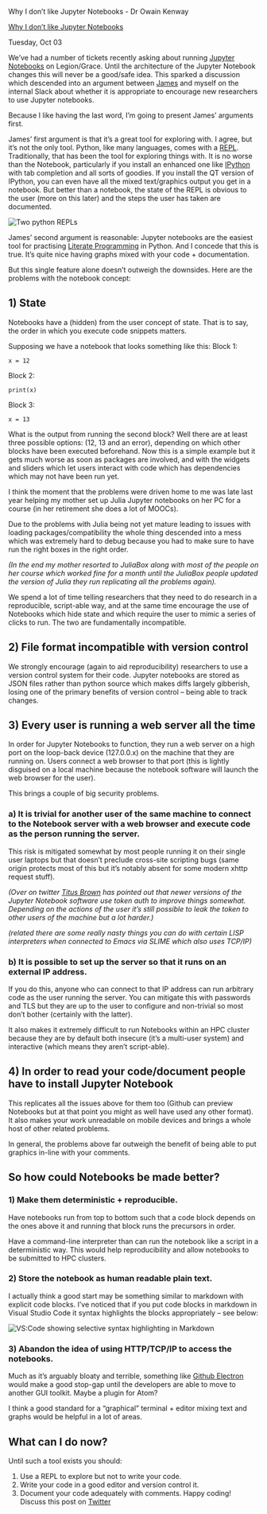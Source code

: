 Why I don’t like Jupyter Notebooks - Dr Owain Kenway

[Why I don’t like Jupyter Notebooks](https://owainkenwayucl.github.io/2017/10/03/WhyIDontLikeNotebooks.html)

Tuesday, Oct 03

We’ve had a number of tickets recently asking about running [Jupyter Notebooks](https://jupyter.org/) on Legion/Grace. Until the architecture of the Jupyter Notebook changes this will never be a good/safe idea. This sparked a discussion which descended into an argument between [James](https://twitter.com/jamespjh) and myself on the internal Slack about whether it is appropriate to encourage new researchers to use Jupyter notebooks.

Because I like having the last word, I’m going to present James’ arguments first.

James’ first argument is that it’s a great tool for exploring with. I agree, but it’s not the only tool. Python, like many languages, comes with a [REPL](https://en.wikipedia.org/wiki/Read%E2%80%93eval%E2%80%93print_loop). Traditionally, that has been the tool for exploring things with. It is no worse than the Notebook, particularly if you install an enhanced one like [IPython](https://ipython.org/install.html) with tab completion and all sorts of goodies. If you install the QT version of IPython, you can even have all the mixed text/graphics output you get in a notebook. But better than a notebook, the state of the REPL is obvious to the user (more on this later) and the steps the user has taken are documented.

![Two python REPLs](../_resources/063f52919154ef1241f47d02b9c7fb5f.png)

James’ second argument is reasonable: Jupyter notebooks are the easiest tool for practising [Literate Programming](https://en.wikipedia.org/wiki/Literate_programming) in Python. And I concede that this is true. It’s quite nice having graphs mixed with your code + documentation.

But this single feature alone doesn’t outweigh the downsides.
Here are the problems with the notebook concept:

## 1) State

Notebooks have a (hidden) from the user concept of state. That is to say, the order in which you execute code snippets matters.

Supposing we have a notebook that looks something like this:
Block 1:

	x = 12

Block 2:

	print(x)

Block 3:

	x = 13

What is the output from running the second block? Well there are at least three possible options: (12, 13 and an error), depending on which other blocks have been executed beforehand. Now this is a simple example but it gets much worse as soon as packages are involved, and with the widgets and sliders which let users interact with code which has dependencies which may not have been run yet.

I think the moment that the problems were driven home to me was late last year helping my mother set up Julia Jupyter notebooks on her PC for a course (in her retirement she does a lot of MOOCs).

Due to the problems with Julia being not yet mature leading to issues with loading packages/compatibility the whole thing descended into a mess which was extremely hard to debug because you had to make sure to have run the right boxes in the right order.

*(In the end my mother resorted to JuliaBox along with most of the people on her course which worked fine for a month until the JuliaBox people updated the version of Julia they run replicating all the problems again).*

We spend a lot of time telling researchers that they need to do research in a reproducible, script-able way, and at the same time encourage the use of Notebooks which hide state and which require the user to mimic a series of clicks to run. The two are fundamentally incompatible.

## 2) File format incompatible with version control

We strongly encourage (again to aid reproducibility) researchers to use a version control system for their code. Jupyter notebooks are stored as JSON files rather than python source which makes diffs largely gibberish, losing one of the primary benefits of version control – being able to track changes.

## 3) Every user is running a web server all the time

In order for Jupyter Notebooks to function, they run a web server on a high port on the loop-back device (127.0.0.x) on the machine that they are running on. Users connect a web browser to that port (this is lightly disguised on a local machine because the notebook software will launch the web browser for the user).

This brings a couple of big security problems.

### a) It is trivial for another user of the same machine to connect to the Notebook server with a web browser and execute code as the person running the server.

This risk is mitigated somewhat by most people running it on their single user laptops but that doesn’t preclude cross-site scripting bugs (same origin protects most of this but it’s notably absent for some modern xhttp request stuff).

*(Over on twitter [Titus Brown](https://twitter.com/ctitusbrown) has pointed out that newer versions of the Jupyter Notebook software use token auth to improve things somewhat. Depending on the actions of the user it’s still possible to leak the token to other users of the machine but a lot harder.)*

*(related there are some really nasty things you can do with certain LISP interpreters when connected to Emacs via SLIME which also uses TCP/IP)*

### b) It is possible to set up the server so that it runs on an external IP address.

If you do this, anyone who can connect to that IP address can run arbitrary code as the user running the server. You can mitigate this with passwords and TLS but they are up to the user to configure and non-trivial so most don’t bother (certainly with the latter).

It also makes it extremely difficult to run Notebooks within an HPC cluster because they are by default both insecure (it’s a multi-user system) and interactive (which means they aren’t script-able).

## 4) In order to read your code/document people have to install Jupyter Notebook

This replicates all the issues above for them too (Github can preview Notebooks but at that point you might as well have used any other format). It also makes your work unreadable on mobile devices and brings a whole host of other related problems.

In general, the problems above far outweigh the benefit of being able to put graphics in-line with your comments.

## So how could Notebooks be made better?

### 1) Make them deterministic + reproducible.

Have notebooks run from top to bottom such that a code block depends on the ones above it and running that block runs the precursors in order.

Have a command-line interpreter than can run the notebook like a script in a deterministic way. This would help reproducibility and allow notebooks to be submitted to HPC clusters.

### 2) Store the notebook as human readable plain text.

I actually think a good start may be something similar to markdown with explicit code blocks. I’ve noticed that if you put code blocks in markdown in Visual Studio Code it syntax highlights the blocks appropriately – see below:

![VS:Code showing selective syntax highlighting in Markdown](../_resources/d5743511740f3bd99b363b6f03dc0497.png)

### 3) Abandon the idea of using HTTP/TCP/IP to access the notebooks.

Much as it’s arguably bloaty and terrible, something like [Github Electron](https://github.com/electron/electron) would make a good stop-gap until the developers are able to move to another GUI toolkit. Maybe a plugin for Atom?

I think a good standard for a “graphical” terminal + editor mixing text and graphs would be helpful in a lot of areas.

## What can I do now?

Until such a tool exists you should:
1) Use a REPL to explore but not to write your code.
2) Write your code in a good editor and version control it.
3) Document your code adequately with comments.
Happy coding!
Discuss this post on [Twitter](https://twitter.com/owainkenway)